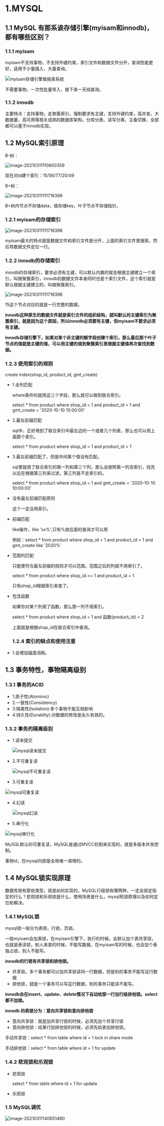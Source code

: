 # 1.MYSQL

## 1.1 MySQL 有那系诶存储引擎(myisam和innodb)，都有哪些区别？

### 1.1.1 myisam

myisam不支持事物，不支持外键约束，索引文件和数据文件分开，查询性能更好，适用于少量插入，大量查询。

![myisam存储引擎做报表系统](https://gitee.com/forge-logic/images-lib/raw/master/img/myisam%E5%AD%98%E5%82%A8%E5%BC%95%E6%93%8E%E5%81%9A%E6%8A%A5%E8%A1%A8%E7%B3%BB%E7%BB%9F.png)

不需要事物，一次性批量导入，接下来一天纯查询。

### 1.1.2 innodb

主要特点：支持事物，走聚簇索引，强制要求有主键，支持外键约束，高并发，大数据量，高可用等相关成熟的数据库架构，分库分表、读写分离、主备切换、全部都可以基于innodb实现。

## 1.2 MySQL索引原理

B-树：

![image-20210311110600359](https://gitee.com/forge-logic/images-lib/raw/master/img/image-20210311110600359.png)

现在对id建个索引：15/56/77/20/49

B+树：

![image-20210311111716396](https://gitee.com/forge-logic/images-lib/raw/master/img/image-20210311111716396.png)

B+树内节点不存储data，值存储key，叶子节点不存储指针。

### 1.2.1 myisam的存储索引

![image-20210311111716396](https://gitee.com/forge-logic/images-lib/raw/master/img/image-20210311111716396.png)

myisam最大的特点就是数据文件和索引文件是分开，上面的索引文件里搜索，然后导数据文件定位一行。

### 1.2.2 innodb的存储索引

innodb的存储索引，要求必须有主键，可以默认内置的就会根据主键建立一个索引，叫做聚簇索引，innodb的数据文件本身同时也是个索引文件，这个索引就是默认根据主键建立的，叫做聚簇索引。

![image-20210311111716396](https://gitee.com/forge-logic/images-lib/raw/master/img/image-20210311111716396.png)

15这个节点对应的就是一行完整的数据。

**innodb这种原生的数据文件就是索引文件的组织结构，就叫默认的主键索引为聚簇索引，就是因为这个原因，所以innodb必须要有主键，但myisam不要求必须有主键。**

**innodb存储引擎下，如果对某个非主键的额字段创建个索引，那么最后那个叶子节点的值就是主键的值，可以用主键的值到聚簇索引里根据主键值再次查找到数据。**

### 1.2.3 使用索引的规则

create index(shop_id, product_id, gmt_create)

* 1.全列匹配

  where条件的就用这三个字段，那么就可以做到联合索引。

  select * from product where shop_id = 1 and product_id = 1 and gmt_create = '2020-10-10 10:00:00'

* 2.最左前缀匹配

  sql中，正好用到了联合索引中最左边的一个或者几个列表，那么也可以用上面那个索引。

  select * from pruduct where shop_id = 1 and product_id = 1

* 3.最左前缀匹配了，但是中间某个值没有匹配。

  sql里就用了联合索引的第一列和第三个列，那么会按照第一列去索引，找完以后在根据第三列来过滤，第三列是不走索引的。

  select * from product where shop_id = 1 and gmt_create = '2020-10-10 10:00:00'

* 没有最左前缀匹配原则

  这个一定没用索引。

* 前缀匹配

  like操作，like 'xx%',只有%放后面的查询才可以用

  例如：select * from product where shop_id = 1 and product_id = 1 and gmt_create like '2020%'

* 范围列匹配

  只能使符合最左前缀的规则才可以范围，范围之后的列就不用索引了。

  select * from product where shop_id >= 1 and product_id = 1

  只有shop_Id根据索引来查了。

* 包含函数

  如果你对某个列用了函数，那么那一列不用索引。

  select * from product where shop_id = 1 and 函数(product_id) = 2

  上面就是根据shop_id在联合索引中查询。

  ### 1.2.4 索引的缺点和使用注意

* 1.会增加磁盘消耗。

## 1.3 事务特性，事物隔离级别

### 1.3.1 事务的ACID

* 1.原子性(Atomimc)
* 2.一致性(Consistency)
* 3.隔离性(Isolation):多个事物不能互相影响
* 4.持久性(Durablity):对数据的修改是永久有效的。

### 1.3.2 事务的隔离级别

* 1.读未提交

  ![mysql读未提交](https://gitee.com/forge-logic/images-lib/raw/master/img/mysql%E8%AF%BB%E6%9C%AA%E6%8F%90%E4%BA%A4.png)

* 2.不可重复读

  ![mysql不可重复读](https://gitee.com/forge-logic/images-lib/raw/master/img/mysql%E4%B8%8D%E5%8F%AF%E9%87%8D%E5%A4%8D%E8%AF%BB.png)

* 3.可重复读

![mysql可重复读](C:/Users/FineN/Downloads/mysql可重复读.png)

* 4.幻读

  ![mysql幻读](https://gitee.com/forge-logic/images-lib/raw/master/img/mysql%E5%B9%BB%E8%AF%BB.png)

* 5.串行化

![mysql串行化](C:/Users/FineN/Downloads/mysql串行化.png)

MySQL默认的可重复读，MySQL是通过MVCC机制来实现的，就是多版本并发控制。

事物id，在mysql内部是全局唯一递增的。

## 1.4 MySQL锁实现原理

数据库锁有那些类型，锁是如何实现的，MySQL行级锁有哪两种，一定会锁定指定的行么？悲观锁和乐观锁是什么，使用场景是什么，mysql死锁原理以及如何定位和解决。

### 1.4.1 MySQL锁

mysql锁一般分为表锁，行锁，页锁。

一般myisam会加表锁，在myisam引擎下，执行的时候，会默认加个表共享锁，也就是表读锁，别人来查的时候，不能写数据。在myisam写的时候，也会加个表独占锁，别人不能写。

**innodb的行锁有共享锁和排他锁。**

* 共享锁。多个事务都可以加共享锁读同一行数据，但是别的事务不能写这行数据
* 排他锁，就是一个事务可以写这行数据，别的事务只能读不能写。

**innodb会在insert、update、delete情况下自动给那一行加行级排他锁。select都不加锁。**

**innodb 的表锁分为：意向共享锁和意向排他锁**

* 意向共享锁：就是加共享行锁的时候，必须先加个共享行锁
* 意向排他锁：给某行加排他锁的时候，必须先给表加排他锁。

手动共享锁：select * from table where id = 1 lock in share mode

手动排他锁：select * from table where id = 1 for update

### 1.4.2 悲观锁和乐观锁

* 悲观锁

  select * from table where id = 1 for update

* 乐观锁

### 1.5 MySQL调优

![image-20210311140651480](https://gitee.com/forge-logic/images-lib/raw/master/img/image-20210311140651480.png)